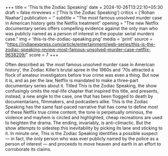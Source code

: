 +++
title = 'This Is the Zodiac Speaking'
date = 2024-10-26T13:22:10+05:30
draft = false
mreviews = ['This Is the Zodiac Speaking']
critics = ['Rohan Naahar']
publication = ''
subtitle = "The most famous unsolved murder case in American history gets the Netflix treatment"
opening = "The new Netflix documentary series offers compelling evidence against the only man who was publicly named as a person of interest in the popular serial murders case."
img = 'this-is-the-zodiac-speaking.png'
media = 'print'
source = "https://indianexpress.com/article/entertainment/web-series/this-is-the-zodiac-speaking-review-most-famous-unsolved-murder-case-netflix-9638209/"
score = 7
+++

Often described as ‘the most famous unsolved murder case in American history’, the Zodiac Killer’s brutal spree in the 1960s and ‘70s attracted a flock of amateur investigators before true crime was even a thing. But now it is, and as per the law, Netflix is mandated to make a three-part documentary series about it. Titled This is the Zodiac Speaking, the show confusingly omits the real-life chapter that inspired this title, and presents, instead, a new angle to the case, one that has been flogged to death by documentarians, filmmakers, and podcasters alike. This is the Zodiac Speaking has the same fast-paced narrative that has come to define most of these Netflix true crime content; the tone is perpetually ominous, the violence and mayhem is circled and highlighted, cheap recreations are used to heighten the drama. The ending, invariably, is anti-climactic. But the show attempts to sidestep this inevitability by picking its lane and sticking to it. In minute one, This is the Zodiac Speaking identifies a possible suspect — in fact, the only person who was ever publicly named by the police as a person of interest — and proceeds to move heaven and earth in an effort to corroborate its claims.
